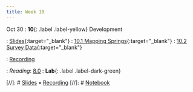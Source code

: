 ```yaml
---
title: Week 10
---
```


Oct 30
: **10**{: .label .label-yellow} Development


: [Slides](https://docs.google.com/presentation/d/1pDb9L3jAoUKbTLNVaTXsnud4MSVGUnMZb6VBAXMWnz0/edit?usp=sharing){:target="_blank"} 
: [10.1 Mapping Springs](https://datahub.berkeley.edu/hub/user-redirect/git-pull?repo=https%3A%2F%2Fgithub.com%2Fdata-88e%2Ffa24-materials&branch=main&urlpath=tree%2Ffa24-materials%2Flec%2Flec10%2Flec10.1-mapping.ipynb){:target="_blank"}
: [10.2 Survey Data](https://datahub.berkeley.edu/hub/user-redirect/git-pull?repo=https%3A%2F%2Fgithub.com%2Fdata-88e%2Ffa24-materials&branch=main&urlpath=tree%2Ffa24-materials%2Flec%2Flec10%2FLec10.2-waterguard.ipynb){:target="_blank"}



: [Recording](https://kaltura.berkeley.edu/channel/Data%2B88E%2B-%2BFall%2B24/355165842)





: *Reading*: [8.0](https://data-88e.github.io/textbook/content/08-development/index.html)
: **Lab**{: .label .label-dark-green}

[//]: # [Slides]() &#8226; [Recording]()
[//]: # [Notebook]()
